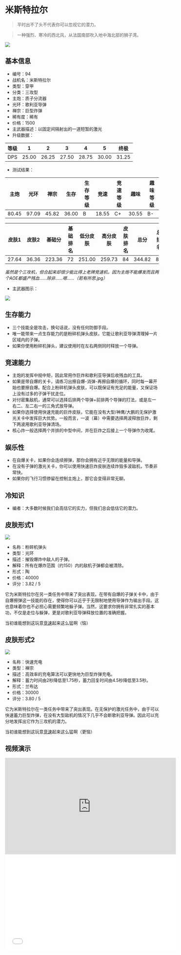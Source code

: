 # 米斯特拉尔

> 平时出不了头不代表你可以忽视它的潜力。

> 一种强烈、寒冷的西北风，从法国南部吹入地中海北部的狮子湾。

<img src="/ships/ship_94.png" style={{zoom:1}}/>

## 基本信息

- 编号：94
- 战机名：米斯特拉尔
- 类型：穿甲
- 分类：三攻型
- 主炮：质子分流器
- 光环：歌利亚导弹
- 禅宗：巨型炸弹
- 稀有度：稀有
- 价格：1500
- 主武器描述：以固定间隔射出的一道短暂的激光
- 升级数据：

| 等级 | 1 | 2 | 3 | 4 | 5 | 终极 |
|--|--|--|--|--|--|--|
| DPS | 25.00 | 26.25 | 27.50 | 28.75 | 30.00 | 31.25 |

- 测试结果：

| 主炮 | 光环 | 禅宗 | 生存 | 生存等级 | 竞速 | 竞速等级 | 趣味 | 趣味等级 |
|--|--|--|--|--|--|--|--|--|
| 80.45 | 97.09 | 45.82 | 36.00 | B | 18.55 | C+ | 30.55 | B- |

| 皮肤1 | 皮肤2 | 基础分 | 基础排名 | 低分皮肤 | 高分皮肤 | 皮肤排名 | 总分 | 总排名 |
|--|--|--|--|--|--|--|--|--|
| 27.64 | 36.36 | 223.36 | 72 | 251.00 | 259.73 | 84 | 344.82 | 80 |

*虽然是个三攻机，但合起来却很少能比得上老牌竞速机，因为主炮不能爆发而且两个AOE都盛产残血……除非……嗯……（若有所思.jpg）*

- 主武器图示：

<img src="/illustration/main_94.gif" style={{zoom:1}}/>

## 生存能力

- 三个技能全是攻击，换句话说，没有任何防御手段。
- 唯一能带来一点生存能力的是粉碎机弹头皮肤，它能让歌利亚导弹清理掉一片区域内的子弹。
- 如果你使用粉碎机弹头，建议使用时在左右两侧同时释放一个导弹。

## 竞速能力

- 主炮的发挥中规中矩，因此常用作巨炸和歌利亚导弹后收残血的工具。
- 如果是带自爆的关卡，请练习出擦自爆-消弹-再擦自爆的循环，同时每一幕开始也要擦自爆。配合上粉碎机弹头皮肤，可以既保证有充足的能量，又保证场上没有过多的子弹干扰走位。
- 对付密集敌机，通常可以选择后排两个导弹+前排两个导弹的打法，或是左一右二、左二右一的三角式放导弹。
- 如果你选择使用快速充能的巨炸皮肤，它能在没有大型/神鹰/大鹏的无保护激光关卡中发挥巨大优势。一般而言，一波（幕）中需要选择两波释放巨炸，剩下两波用歌利亚导弹清场。
- 核心炸一般选择两个并排的中型中间，并在巨炸之后接上一个导弹作为收尾。

## 娱乐性

- 在自爆关卡，如果你会连续擦弹，那你会拥有近乎无限的能量和导弹。
- 在没有子弹的激光关卡，你可以使用快速巨炸皮肤连续炸毁多波敌机，节奏非常快。
- 如果你的飞行习惯停留在控制主炮上，那它会变得非常无聊。

## 冷知识

- 编者：大多数时候我们会高估它的实力，但我们总会低估它的潜力。

## 皮肤形式1

<img src="/ships/ship_94_apex_1.png" style={{zoom:1}}/>

- 名称：粉碎机弹头
- 类型：光环
- 描述：摧毁爆炸中敌人的子弹。
- 解释：所有在爆炸范围（约150）内的敌机子弹都会被清除。
- 形式：陶
- 价格：40000
- 评分：3.82 / 5

它为米斯特拉尔在另一类任务中带来了突出表现。在带有自爆的子弹关卡中，由于自爆擦弹这一技能的存在，使得你可以近乎于无限制地使用导弹作为输出手段。这也意味着你也不必担心需要频繁地躲子弹。当然，这要求你拥有非常扎实的基本功，不仅是走位与躲弹，更是对歌利亚导弹释放位置的准确把握。

当初谁能想到这玩意[竞速](https://www.bilibili.com/video/BV1Gy421a7PD/)起来这么猛啊（恼）

## 皮肤形式2

<img src="/ships/ship_94_apex_2.png" style={{zoom:1}}/>

- 名称：快速充电
- 类型：禅宗
- 描述：高效率的充电算法可以更快地为巨型炸弹充电。
- 解释：蓄力时间由2秒降低至1.75秒，蓄力回复时间由4.5秒降低至3.5秒。
- 形式：兰布达
- 价格：30000
- 评分：3.80 / 5

它为米斯特拉尔在一类任务中带来了突出表现。在无保护的激光任务中，由于可以快速蓄力巨型炸弹，在没有大型敌机的情况下几乎不会断歌利亚导弹。因此可以充分地发挥出它作为三攻机的潜力。

当初谁能想到这玩意[竞速](https://www.bilibili.com/video/BV1Ju4y1A75j/)起来这么猛啊（更恼）

## 视频演示

<iframe width="560" height="315" src="https://www.youtube.com/embed/IBy0Fx9GiU0?si=Sj2iUKMBuPgAh3sk" title="YouTube video player" frameborder="0" allow="accelerometer; autoplay; clipboard-write; encrypted-media; gyroscope; picture-in-picture; web-share" referrerpolicy="strict-origin-when-cross-origin" allowfullscreen></iframe>

<br/>

<iframe width="560" height="315" src="//player.bilibili.com/player.html?aid=921413771&bvid=BV1Ju4y1A75j&cid=1346841848&p=1&autoplay=false" scrolling="no" border="0" frameborder="no" allow="accelerometer; autoplay; clipboard-write; encrypted-media; gyroscope; picture-in-picture; web-share" framespacing="0" allowfullscreen="true"> </iframe>
